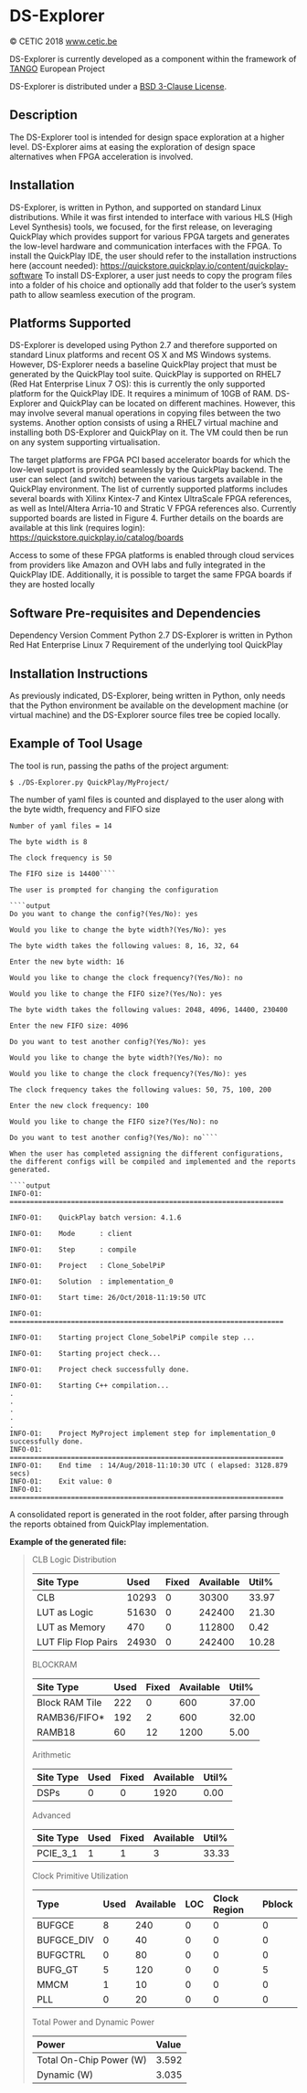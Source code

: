 # DS-Explorer

&copy; CETIC 2018 www.cetic.be

DS-Explorer is currently developed as a component within the framework of [TANGO](http://tango-project.eu) European Project

DS-Explorer is distributed under a [BSD 3-Clause License](https://github.com/TANGO-Project/ds-explorer/blob/master/LICENSE).

## Description

The DS-Explorer tool is intended for design space exploration at a higher level. DS-Explorer aims at easing the exploration of design space alternatives when FPGA acceleration is involved.

## Installation

DS-Explorer, is written in Python, and supported on standard Linux distributions.
While it was first intended to interface with various HLS (High Level Synthesis) tools, we focused, for the first release, on leveraging
QuickPlay  which provides support for various FPGA targets and generates the low-level hardware and communication interfaces with the
FPGA.
To install the QuickPlay IDE, the user should refer to the installation instructions here (account needed):
https://quickstore.quickplay.io/content/quickplay-software
To install DS-Explorer, a user just needs to copy the program files into a folder of his choice and optionally add that folder to the user’s system path to allow seamless execution of the program.

## Platforms Supported

DS-Explorer is developed using Python 2.7 and therefore supported on standard Linux platforms and recent OS X and MS Windows systems.
However, DS-Explorer needs a baseline QuickPlay project that must be generated by the QuickPlay tool suite.
QuickPlay is supported on RHEL7 (Red Hat Enterprise Linux 7 OS): this is currently the only supported platform for the QuickPlay IDE. It requires a minimum of 10GB of RAM.
DS-Explorer and QuickPlay can be located on different machines. However, this may involve several manual operations in copying files between the two systems.
Another option consists of using a RHEL7 virtual machine and installing both DS-Explorer and QuickPlay on it. The VM could then be run on any system supporting virtualisation.

The target platforms are FPGA PCI based accelerator boards for which the low-level support is provided seamlessly by the QuickPlay backend. The user can select (and switch) between the various targets available in the QuickPlay environment. The list of currently supported platforms includes several boards with Xilinx Kintex-7 and Kintex UltraScale FPGA references, as well as Intel/Altera Arria-10 and Stratic V FPGA references also. Currently supported boards are listed in Figure 4. Further details on the boards are available at this link (requires login):
 https://quickstore.quickplay.io/catalog/boards

Access to some of these FPGA platforms is enabled through cloud services from providers like Amazon and OVH labs and fully integrated in the QuickPlay IDE. Additionally, it is possible to target the same FPGA boards if they are hosted locally

## Software Pre-requisites and Dependencies
Dependency	Version	Comment
Python 	2.7	DS-Explorer is written in Python
Red Hat Enterprise Linux 	7	Requirement of the underlying tool QuickPlay

## Installation Instructions
As previously indicated, DS-Explorer, being written in Python, only needs that the Python environment be available on the development machine (or virtual machine) and the DS-Explorer source files tree be copied locally.

## Example of Tool Usage
The tool is run, passing the paths of the project argument:

``$ ./DS-Explorer.py QuickPlay/MyProject/``

The number of yaml files is counted and displayed to the user along with the byte width, frequency and FIFO size

```output
Number of yaml files = 14

The byte width is 8

The clock frequency is 50

The FIFO size is 14400````

The user is prompted for changing the configuration

````output
Do you want to change the config?(Yes/No): yes

Would you like to change the byte width?(Yes/No): yes

The byte width takes the following values: 8, 16, 32, 64

Enter the new byte width: 16

Would you like to change the clock frequency?(Yes/No): no

Would you like to change the FIFO size?(Yes/No): yes

The byte width takes the following values: 2048, 4096, 14400, 230400

Enter the new FIFO size: 4096

Do you want to test another config?(Yes/No): yes

Would you like to change the byte width?(Yes/No): no

Would you like to change the clock frequency?(Yes/No): yes

The clock frequency takes the following values: 50, 75, 100, 200

Enter the new clock frequency: 100

Would you like to change the FIFO size?(Yes/No): no

Do you want to test another config?(Yes/No): no````

When the user has completed assigning the different configurations, the different configs will be compiled and implemented and the reports generated.

````output
INFO-01:    ===================================================================

INFO-01:    QuickPlay batch version: 4.1.6

INFO-01:    Mode      : client

INFO-01:    Step      : compile

INFO-01:    Project   : Clone_SobelPiP

INFO-01:    Solution  : implementation_0

INFO-01:    Start time: 26/Oct/2018-11:19:50 UTC

INFO-01:    ===================================================================

INFO-01:    Starting project Clone_SobelPiP compile step ...

INFO-01:    Starting project check...  

INFO-01:    Project check successfully done.

INFO-01:    Starting C++ compilation...
.
.
.
.
.
INFO-01:    Project MyProject implement step for implementation_0 successfully done.
INFO-01:    ===================================================================
INFO-01:    End time  : 14/Aug/2018-11:10:30 UTC ( elapsed: 3128.879 secs)
INFO-01:    Exit value: 0
INFO-01:    ===================================================================
````
A consolidated report is generated in the root folder, after parsing through the reports obtained from QuickPlay implementation.

**Example of the generated file:**
> CLB Logic Distribution
>
> | Site Type | Used     | Fixed | Available | Util% |
> |:----------|:---------|:----------|:---------|:---------|
> | CLB                                       | 10293 |     0 |     30300 | 33.97 |
> | LUT as Logic                              | 51630 |     0 |    242400 | 21.30 |
> | LUT as Memory                             |   470 |     0 |    112800 |  0.42 |
> | LUT Flip Flop Pairs                       | 24930 |     0 |    242400 | 10.28 |
>
> BLOCKRAM
>
> |     Site Type     | Used | Fixed | Available | Util%  |
> | :------------- | :------------- | :------------- | :------------- | :------------- |
> |Block RAM Tile    |  222 |     0 |       600 | 37.00 |
> |   RAMB36/FIFO*    |  192 |     2 |       600 | 32.00 |
> |   RAMB18          |   60 |    12 |      1200 |  5.00 |
>
> Arithmetic
>
> | Site Type | Used | Fixed | Available | Util% |
> | :------------- | :------------- | :------------- | :------------- | :------------- |
> |DSPs      |    0 |     0 |      1920 |  0.00
>
> Advanced
>
> | Site Type    | Used | Fixed | Available | Util% |
> | :------------- | :------------- | :------------- | :------------- | :------------- |
> | PCIE_3_1        |    1 |     1 |         3 | 33.33
>
> Clock Primitive Utilization
>
> |  Type       | Used | Available | LOC | Clock Region | Pblock |
> | :------------- | :------------- | :------------- | :------------- | :------------- | :------------- |
> | BUFGCE     |    8 |       240 |   0 |            0 |      0 |
> | BUFGCE_DIV |    0 |        40 |   0 |            0 |      0 |
> | BUFGCTRL   |    0 |        80 |   0 |            0 |      0 |
> | BUFG_GT    |    5 |       120 |   0 |            0 |      5 |
> | MMCM       |    1 |        10 |   0 |            0 |      0 |
> | PLL        |    0 |        20 |   0 |            0 |      0 |
>
> Total Power and Dynamic Power
>
> | Power   | Value     |
> | :------------- | :------------- |
> |  Total On-Chip Power (W)  | 3.592  |
> | Dynamic (W)              | 3.035    |

